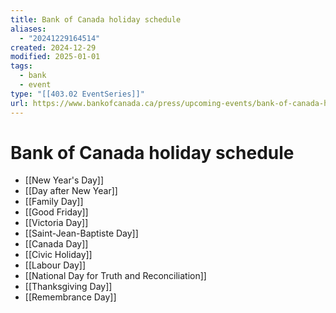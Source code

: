 ```yaml
---
title: Bank of Canada holiday schedule
aliases:
  - "20241229164514"
created: 2024-12-29
modified: 2025-01-01
tags:
  - bank
  - event
type: "[[403.02 EventSeries]]"
url: https://www.bankofcanada.ca/press/upcoming-events/bank-of-canada-holiday-schedule/
---
```

# Bank of Canada holiday schedule
- [[New Year's Day]]
- [[Day after New Year]]
- [[Family Day]]
- [[Good Friday]]
- [[Victoria Day]]
- [[Saint-Jean-Baptiste Day]]
- [[Canada Day]]
- [[Civic Holiday]]
- [[Labour Day]]
- [[National Day for Truth and Reconciliation]]
- [[Thanksgiving Day]]
- [[Remembrance Day]]
